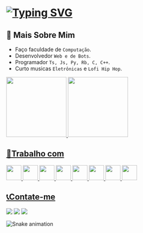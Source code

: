 # [![Typing SVG](https://readme-typing-svg.herokuapp.com?font=Asap&color=%23EBF71F&size=30&lines=%E2%9C%8C+Me+Chamo+Pedro+Henrique)](https://git.io/typing-svg)

## 👔 Mais Sobre Mim
- Faço faculdade de `Computação`.
- Desenvolvedor `Web e de Bots`.
- Programador `Ts, Js, Py, Rb, C, C++`.
- Curto musicas `Eletrônicas` e `Lofi Hip Hop`.

<div>
<a href="https://github.com/Faolam">
  <img height="160em" src="https://github-readme-stats.vercel.app/api?username=Faolam&show_icons=true&theme=merko&include_all_commits=true&count_private=true"/>
<img height="160em" src="https://github-readme-stats.vercel.app/api/top-langs/?username=Faolam&layout=compact&langs_count=7&theme=merko"/>
</div>

## 🏬Trabalho com
<img src="https://cdn.jsdelivr.net/gh/devicons/devicon/icons/javascript/javascript-original.svg" width="40" height="40" /> <img src="https://cdn.jsdelivr.net/gh/devicons/devicon/icons/typescript/typescript-original.svg" width="40" height="40" /> <img src="https://cdn.jsdelivr.net/gh/devicons/devicon/icons/nodejs/nodejs-original.svg" width="40" height="40" /> <img src="https://cdn.jsdelivr.net/gh/devicons/devicon/icons/ruby/ruby-plain.svg" width="40" height="40" /> <img src="https://cdn.jsdelivr.net/gh/devicons/devicon/icons/python/python-original.svg" width="40" height="40" /> <img src="https://cdn.jsdelivr.net/gh/devicons/devicon/icons/html5/html5-original.svg" width="40" height="40" /> <img src="https://cdn.jsdelivr.net/gh/devicons/devicon/icons/css3/css3-original.svg" width="40" height="40" /> <img 
src="https://cdn.jsdelivr.net/gh/devicons/devicon/icons/react/react-original.svg" width="40" height="40" />
  
## 📞Contate-me
<div>
<a href="https://www.instagram.com/pedro_henrique_galcenio/" target="_blank"><img src="https://img.shields.io/badge/-Instagram-%23E4405F?style=for-the-badge&logo=instagram&logoColor=white" target="_blank"></a>
<a href="https://www.twitch.tv/miolinho33br" target="_blank"><img src="https://img.shields.io/badge/Twitch-9146FF?style=for-the-badge&logo=twitch&logoColor=white" target="_blank"></a>
<a href = "mailto:https://www.twitch.tv/miolinho33br"><img src="https://img.shields.io/badge/Gmail-D14836?style=for-the-badge&logo=gmail&logoColor=white" target="_blank"></a> 
</div>

![Snake animation](../output/github-contribution-grid-snake.svg)
